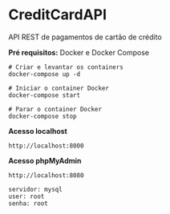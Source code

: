 # CreditCardAPI
API REST de pagamentos de cartão de crédito

**Pré requisitos:** Docker e Docker Compose

```
# Criar e levantar os containers
docker-compose up -d

# Iniciar o container Docker
docker-compose start

# Parar o container Docker
docker-compose stop

```

**Acesso localhost**

```
http://localhost:8000

```

**Acesso phpMyAdmin**

```
http://localhost:8080

servidor: mysql
user: root
senha: root

```